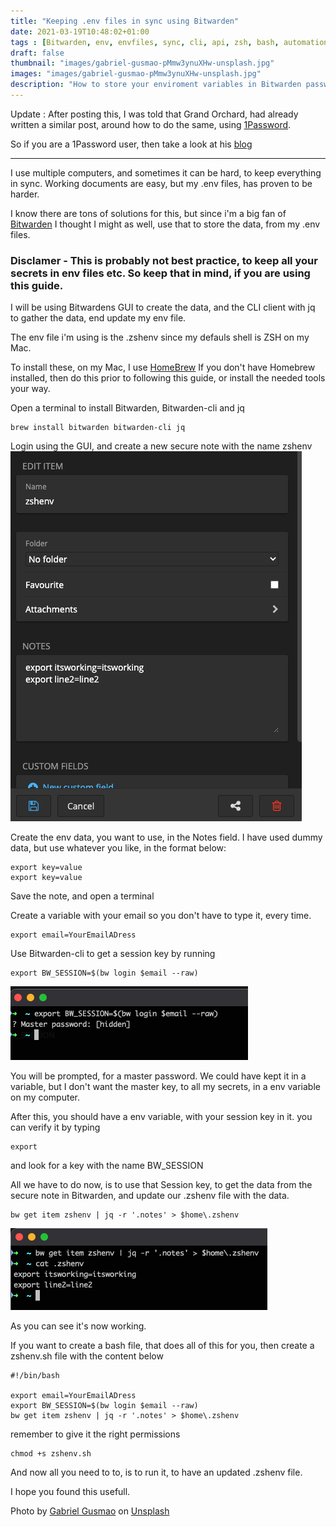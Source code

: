 ```yaml
---
title: "Keeping .env files in sync using Bitwarden"
date: 2021-03-19T10:48:02+01:00
tags : [Bitwarden, env, envfiles, sync, cli, api, zsh, bash, automation, 1password]
draft: false
thumbnail: "images/gabriel-gusmao-pMmw3ynuXHw-unsplash.jpg"
images: "images/gabriel-gusmao-pMmw3ynuXHw-unsplash.jpg"
description: "How to store your enviroment variables in Bitwarden password manager, and get the onto your system, using Bitwarden CLI"
---
```

Update : After posting this, I was told that Grand Orchard, had already written a similar post, around how to do the same, using [1Password](https://1password.com).

So if you are a 1Password user, then take a look at his [blog](https://grantorchard.com/securing-environment-variables-with-1password/) 
- - -

I use multiple computers, and sometimes it can be hard, to keep everything in sync. Working documents are easy, but my .env files, has proven to be harder.

I know there are tons of solutions for this, but since i'm a big fan of [Bitwarden](https://bitwarden.com) I thought I might as well, use that to store the data, from my .env files.

### Disclamer - This is probably not best practice, to keep all your secrets in env files etc. So keep that in mind, if you are using this guide.

I will be using Bitwardens GUI to create the data, and the CLI client with jq to gather the data, end update my env file.

The env file i'm using is the .zshenv since my defauls shell is ZSH on my Mac.

To install these, on my Mac, I use [HomeBrew](https://brew.sh) 
If you don't have Homebrew installed, then do this prior to following this guide, or install the needed tools your way.

Open a terminal to install Bitwarden, Bitwarden-cli and jq
```
brew install bitwarden bitwarden-cli jq
```
Login using the GUI, and create a new secure note with the name zshenv
![Create Note](images/create_note.png)

Create the env data, you want to use, in the Notes field.
I have used dummy data, but use whatever you like, in the format below:
```
export key=value
export key=value
```
Save the note, and open a terminal 

Create a variable with your email so you don't have to type it, every time.
```
export email=YourEmailADress
```
Use Bitwarden-cli to get a session key by running
```
export BW_SESSION=$(bw login $email --raw)
```
![Login](images/login.png)

You will be prompted, for a master password.
We could have kept it in a variable, but I don't want the master key, to all my secrets, in a env variable on my computer.

After this, you should have a env variable, with your session key in it.
you can verify it by typing
```
export
```
and look for a key with the name BW_SESSION

All we have to do now, is to use that Session key, to get the data from the secure note in Bitwarden, and update our .zshenv file with the data.
```
bw get item zshenv | jq -r '.notes' > $home\.zshenv
```
![working](images/working.png)

As you can see it's now working.


If you want to create a bash file, that does all of this for you, then create a zshenv.sh file with the content below
```
#!/bin/bash

export email=YourEmailADress
export BW_SESSION=$(bw login $email --raw)
bw get item zshenv | jq -r '.notes' > $home\.zshenv
```
remember to give it the right permissions
```
chmod +s zshenv.sh
```
And now all you need to to, is to run it, to have an updated .zshenv file.

I hope you found this usefull.

Photo by <a href="https://unsplash.com/@gcsgpp?utm_source=unsplash&utm_medium=referral&utm_content=creditCopyText">Gabriel Gusmao</a> on <a href="/s/photos/sync?utm_source=unsplash&utm_medium=referral&utm_content=creditCopyText">Unsplash</a>
  
